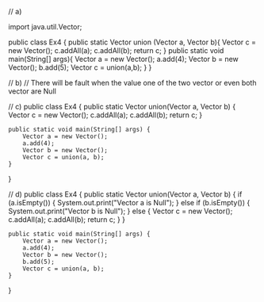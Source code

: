 // a)

import java.util.Vector;

public class Ex4 {
    public static Vector union (Vector a, Vector b){
        Vector c = new Vector();
        c.addAll(a);
        c.addAll(b);
        return c;
    }
    public static void main(String[] args){
        Vector a = new Vector();
        a.add(4);
        Vector b = new Vector();
        b.add(5);
        Vector c = union(a,b);
    }
}

// b)
// There will be fault when the value one of the two vector or even both vector are Null

// c)
public class Ex4 {
    public static Vector union(Vector a, Vector b) {
        Vector c = new Vector();
        c.addAll(a);
        c.addAll(b);
        return c;
    }

    public static void main(String[] args) {
        Vector a = new Vector();
        a.add(4);
        Vector b = new Vector();
        Vector c = union(a, b);
    }
}

// d)
public class Ex4 {
    public static Vector union(Vector a, Vector b) {
        if (a.isEmpty()) {
            System.out.print("Vector a is Null");
        } else if (b.isEmpty()) {
            System.out.print("Vector b is Null");
        } else {
            Vector c = new Vector();
            c.addAll(a);
            c.addAll(b);
            return c;
        }
    }

    public static void main(String[] args) {
        Vector a = new Vector();
        a.add(4);
        Vector b = new Vector();
        b.add(5);
        Vector c = union(a, b);
    }
}
